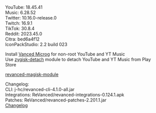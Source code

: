 YouTube: 18.45.41  
Music: 6.28.52  
Twitter: 10.16.0-release.0  
Twitch: 16.9.1  
TikTok: 30.8.4  
Reddit: 2023.45.0  
Citra: bed6a4f12  
IconPackStudio: 2.2 build 023  

Install [Vanced Microg](https://github.com/TeamVanced/VancedMicroG/releases) for non-root YouTube and YT Music  
Use [zygisk-detach](https://github.com/j-hc/zygisk-detach) module to detach YouTube and YT Music from Play Store  

[revanced-magisk-module](https://github.com/j-hc/revanced-magisk-module)  

Changelog:  
CLI: j-hc/revanced-cli-4.1.0-all.jar  
Integrations: ReVanced/revanced-integrations-0.124.1.apk  
Patches: ReVanced/revanced-patches-2.201.1.jar  
[Changelog](https://github.com/ReVanced/revanced-patches/releases/tag/v2.201.1)  
